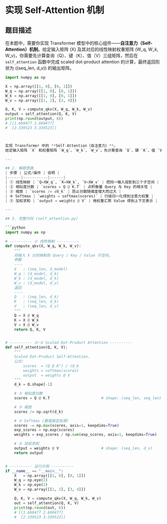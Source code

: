 

# 实现 Self-Attention 机制

## 题目描述

在本题中，需要你实现 Transformer 模型中的核心组件——**自注意力（Self-Attention）机制**。给定输入矩阵 \(X\) 及其对应的线性映射权重矩阵 \(W_q, W_k, W_v\)，你需要先计算查询（Q）、键（K）、值（V）三组矩阵，然后在 `self_attention` 函数中完成 scaled dot-product attention 的计算，最终返回形状为 \((seq\_len, d_v)\) 的输出矩阵。

```python
import numpy as np

X = np.array([[1, 0], [0, 1]])
W_q = np.array([[1, 0], [0, 1]])
W_k = np.array([[1, 0], [0, 1]])
W_v = np.array([[1, 2], [3, 4]])

Q, K, V = compute_qkv(X, W_q, W_k, W_v)
output = self_attention(Q, K, V)
print(np.round(output, 6))
# [[1.660477 2.660477]
#  [2.339523 3.339523]]



实现 Transformer 中的 **Self-Attention（自注意力）**。  
给定输入矩阵 `X` 和权重矩阵 `W_q`、`W_k`、`W_v`，先计算查询 `Q`、键 `K`、值 `V`，再完成 **Scaled Dot-Product Attention**，最终输出形状为 `(seq_len, d_v)` 的张量。

---

## 2. 解题思路
| 步骤 | 公式/操作 | 说明 |
|------|-----------|------|
| ① 线性映射 | `Q=XW_q`, `K=XW_k`, `V=XW_v` | 把同一输入投影到三个子空间 |
| ② 相似度分数 | `scores = Q @ K.T` | 点积衡量 Query 与 Key 的相关性 |
| ③ 缩放 | `scores /= √d_k` | 防止分数随维度增大而过大 |
| ④ Softmax | `weights = softmax(scores)` | 行级归一化得到注意力权重 |
| ⑤ 加权求和 | `output = weights @ V` | 用权重汇聚 Value 得到上下文表示 |

---

## 3. 完整代码 (self_attention.py)

```python
import numpy as np

# ---------- ① 线性映射 ----------
def compute_qkv(X, W_q, W_k, W_v):
    """
    将输入 X 分别映射到 Query / Key / Value 子空间。
    参数
    ----
    X   : (seq_len, d_model)
    W_q : (d_model, d_k)
    W_k : (d_model, d_k)
    W_v : (d_model, d_v)
    返回
    ----
    Q   : (seq_len, d_k)
    K   : (seq_len, d_k)
    V   : (seq_len, d_v)
    """
    Q = X @ W_q
    K = X @ W_k
    V = X @ W_v
    return Q, K, V


# ---------- ②~⑤ Scaled Dot-Product Attention ----------
def self_attention(Q, K, V):
    """
    Scaled Dot-Product Self-Attention.
    公式:
        scores  = (Q @ Kᵀ) / √d_k
        weights = softmax(scores)
        output  = weights @ V
    """
    d_k = Q.shape[-1]

    # ② 相似度分数
    scores = Q @ K.T                       # shape: (seq_len, seq_len)

    # ③ 缩放
    scores /= np.sqrt(d_k)

    # ④ Softmax (数值稳定处理)
    scores -= np.max(scores, axis=1, keepdims=True)
    exp_scores = np.exp(scores)
    weights = exp_scores / np.sum(exp_scores, axis=1, keepdims=True)

    # ⑤ 加权求和
    output = weights @ V                   # shape: (seq_len, d_v)
    return output


# ---------- 运行示例 ----------
if __name__ == "__main__":
    X   = np.array([[1, 0], [0, 1]])
    W_q = np.eye(2)
    W_k = np.eye(2)
    W_v = np.array([[1, 2], [3, 4]])

    Q, K, V = compute_qkv(X, W_q, W_k, W_v)
    out = self_attention(Q, K, V)
    print(np.round(out, 6))
    # [[1.660477 2.660477]
    #  [2.339523 3.339523]]
